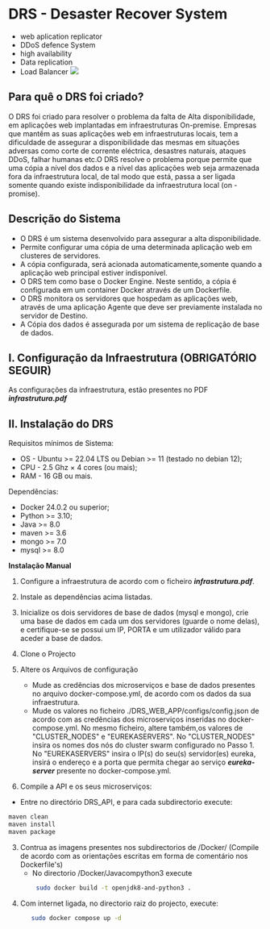# DRS - Desaster Recover System
* web aplication replicator
* DDoS defence System
* high availability
* Data replication
* Load Balancer
![](https://github.com/magiccode4Dim/DRS/blob/main/Working.gif)

## Para quê o DRS foi criado?
O DRS foi criado para resolver o problema  da falta de Alta disponibilidade, em aplicações  web implantadas em infraestruturas On-premise. 
Empresas  que mantêm  as suas aplicações  web em infraestruturas  locais, tem a dificuldade  de assegurar  a disponibilidade  das mesmas em situações adversas como corte de corrente eléctrica,  desastres naturais, ataques DDoS, falhar humanas etc.O DRS resolve  o problema porque permite que uma cópia  a nível  dos dados e a nível das aplicações web seja armazenada fora da infraestrutura  local, de tal modo que está, passa a ser ligada somente quando existe indisponibilidade da infraestrutura local (on -promise).

## Descrição do Sistema
* O DRS é um sistema desenvolvido para assegurar a alta  disponibilidade. 
* Permite configurar  uma cópia  de uma determinada aplicação  web em clusteres de servidores. 
* A cópia configurada, será acionada automaticamente,somente  quando  a aplicação  web principal estiver indisponível.
* O DRS tem como base o Docker Engine. Neste sentido, a cópia é configurada em um container Docker através  de um Dockerfile.
* O DRS monitora os servidores que hospedam as aplicações web, através  de uma aplicação  Agente que deve ser previamente  instalada no servidor  de Destino.
* A Cópia  dos dados é  assegurada  por um sistema de replicação  de base de dados.

## I. Configuração da Infraestrutura (OBRIGATÓRIO SEGUIR)
As configurações  da infraestrutura, estão  presentes no PDF ***infrastrutura.pdf***

## II. Instalação do DRS

Requisitos mínimos de Sistema:
* OS - Ubuntu >= 22.04 LTS ou Debian >= 11 (testado no debian 12);
* CPU - 2.5 Ghz × 4 cores (ou mais);
* RAM - 16 GB ou mais.

Dependências:
* Docker 24.0.2 ou superior;
* Python >= 3.10;
* Java >= 8.0
* maven >= 3.6
* mongo >= 7.0
* mysql >= 8.0

**Instalação Manual**
1. Configure a infraestrutura de acordo com o ficheiro ***infrastrutura.pdf***.
2. Instale as dependências acima listadas.
3. Inicialize os dois servidores de base de dados (mysql e mongo), crie uma base de dados em cada um dos servidores (guarde o nome delas), e certifique-se se possui um IP, PORTA e um utilizador válido para aceder a base de dados.
4. Clone o Projecto
5. Altere os Arquivos de configuração
   * Mude as credências dos microserviços e base de dados presentes no arquivo docker-compose.yml, de acordo com os dados da sua infraestrutura.
   * Mude os valores no ficheiro ./DRS_WEB_APP/configs/config.json de acordo com as credências dos microserviços inseridas no docker-compose.yml. No mesmo ficheiro, altere também,os valores de "CLUSTER_NODES" e "EUREKASERVERS". No "CLUSTER_NODES" insira os nomes dos nós do cluster swarm configurado no Passo 1. No "EUREKASERVERS" insira o IP(s) do seu(s) servidor(es) eureka, insirá o endereço e a porta que permita chegar ao serviço ***eureka-server*** presente no docker-compose.yml.
   
6. Compile a API e os seus microserviços:
* Entre no directório DRS_API, e para cada subdirectorio execute:
```bash
maven clean
maven install
maven package
```
3. Contrua as imagens presentes nos subdirectorios de /Docker/ (Compile de acordo com as orientações escritas em forma de comentário nos Dockerfile's)
   * No directorio /Docker/Javacompython3 execute
     ```bash
      sudo docker build -t openjdk8-and-python3 .
      ```
5. Com internet ligada, no directorio raiz do projecto, execute:
   ```bash
      sudo docker compose up -d
   ```




